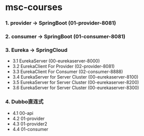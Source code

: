 # msc-courses
### 1. provider -> SpringBoot (01-provider-8081)
### 2. consumer -> SpringBoot (01-consumer-8081)
### 3. Eureka -> SpringCloud
  - 3.1 EurekaServer (00-eurekaserver-8000)
  - 3.2 EurekaClient For Provider (02-provider-8081)
  - 3.3 EurekaClient For Consumer (02-consumer-8888)
  - 3.4 EurekaServer for Server Cluster (00-eurekaserver-8100)
  - 3.5 EurekaServer for Server Cluster (00-eurekaserver-8200)
  - 3.6 EurekaServer for Server Cluster (00-eurekaserver-8300)
### 4. Dubbo直连式
  - 4.1 00-api
  - 4.2 01-provider
  - 4.3 01-provider2
  - 4.4 01-consumer
